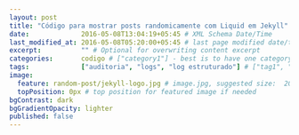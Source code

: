 ```yaml
---
layout: post
title: "Código para mostrar posts randomicamente com Liquid em Jekyll"
date:             2016-05-08T13:04:19+05:45 # XML Schema Date/Time
last_modified_at: 2016-05-08T05:20:00+05:45 # last page modified date/time
excerpt:          "" # Optional for overwriting content excerpt
categories:       codigo # ["category1"] - best is to have one category in a post
tags:             ["auditoria", "logs", "log estruturado"] # ["tag1", "tag2", "tag3"] - you can have several post tags
image:
  feature: random-post/jekyll-logo.jpg # image.jpg, suggested size:  2000x700px
  topPosition: 0px # top position for featured image if needed
bgContrast: dark
bgGradientOpacity: lighter
published: false
---
```

<script src="https://gist.github.com/roselmamendes/047699832d243fb7138c20d0eeb61668.js"></script>
